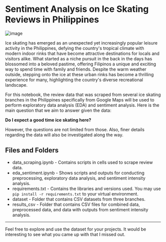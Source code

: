 # Sentiment Analysis on Ice Skating Reviews in Philippines

![image](https://github.com/JerickoDG/JerickoDG-SentimentAnalysis_IceSkatingPH/assets/60811658/87b400f4-01d3-4b19-8013-105f9b6b9a9f)

Ice skating has emerged as an unexpected yet increasingly popular leisure activity in the Philippines, defying the country's tropical climate with modern indoor rinks that have become attractive destinations for locals and visitors alike. What started as a niche pursuit in the back in the days has blossomed into a beloved pastime, offering Filipinos a unique and exciting way to spend time with family and friends. Despite the warm weather outside, stepping onto the ice at these urban rinks has become a thrilling experience for many, highlighting the country's diverse recreational landscape.

For this notebook, the review data that was scraped from several ice skating branches in the Philippines specifically from Google Maps will be used to perform exploratory data analysis (EDA) and sentiment analysis. Here is the main question that we aim to answer given the data:

**Do I expect a good time ice skating here?**

However, the questions are not limited from those. Also, finer details regarding the data will also be investigated along the way.

## Files and Folders
* data_scraping.ipynb - Contains scripts in cells used to scrape review data.
* eda_sentiment.ipynb - Shows scripts and outputs for conducting preprocessing, exploratory data analysis, and sentiment intensity analysis.
* requirements.txt - Contains the libraries and versions used. You may use `pip install -r requirements.txt` to your virtual environment.
* dataset - Folder that contains CSV datasets from three branches.
* results_csv - Folder that contains CSV files for combined data, preprocessed data, and data with outputs from sentiment intensity analysis.
***
Feel free to explore and use the dataset for your projects. It would be interesting to see what you came up with that I missed out.

